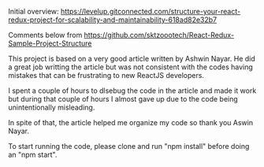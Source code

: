 Initial overview: 
https://levelup.gitconnected.com/structure-your-react-redux-project-for-scalability-and-maintainability-618ad82e32b7



Comments below from https://github.com/sktzoootech/React-Redux-Sample-Project-Structure

This project is based on a very good article written by Ashwin Nayar.  He did a great job writting the article but was not consistent with the codes having mistakes that can be frustrating to new ReactJS developers.  

I spent a couple of hours to dlsebug the code in the article and made it work but during that couple of hours I almost gave up due to the code being unintentionally misleading.

In spite of that, the article helped me organize my code so thank you Aswin Nayar. 

To start running the code, please clone and run "npm install" before doing an "npm start".
